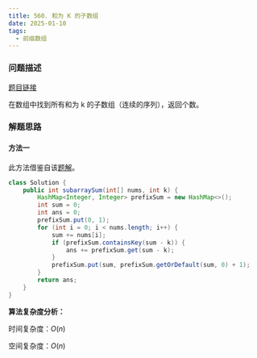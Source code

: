 ```yaml
---
title: 560. 和为 K 的子数组
date: 2025-01-10
tags:
  - 前缀数组
---
```


### 问题描述

[题目链接](https://leetcode.cn/problems/subarray-sum-equals-k/description/)

在数组中找到所有和为 k 的子数组（连续的序列），返回个数。

### 解题思路

#### 方法一

此方法借鉴自该[题解](https://leetcode.cn/problems/subarray-sum-equals-k/solutions/2794955/qing-xi-de-tu-shi-tui-dao-by-shawxing-kw-crp3)。

```java
class Solution {
    public int subarraySum(int[] nums, int k) {
        HashMap<Integer, Integer> prefixSum = new HashMap<>();
        int sum = 0;
        int ans = 0;
        prefixSum.put(0, 1);
        for (int i = 0; i < nums.length; i++) {
            sum += nums[i];
            if (prefixSum.containsKey(sum - k)) {
                ans += prefixSum.get(sum - k);
            }
            prefixSum.put(sum, prefixSum.getOrDefault(sum, 0) + 1);
        }
        return ans;
    }
}
```

**算法复杂度分析：**

时间复杂度：$O(n)$

空间复杂度：$O(n)$
